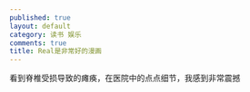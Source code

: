 ```yaml
---
published: true
layout: default
category: 读书 娱乐
comments: true
title: Real是非常好的漫画
---
```


看到脊椎受损导致的瘫痪，在医院中的点点细节，我感到非常震撼
